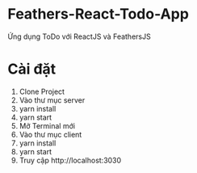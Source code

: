 # Feathers-React-Todo-App
Ứng dụng ToDo với ReactJS và FeathersJS

# Cài đặt

1. Clone Project
2. Vào thư mục server
3. yarn install
4. yarn start
5. Mở Terminal mới
6. Vào thư mục client
7. yarn install
8. yarn start
9. Truy cập http://localhost:3030
